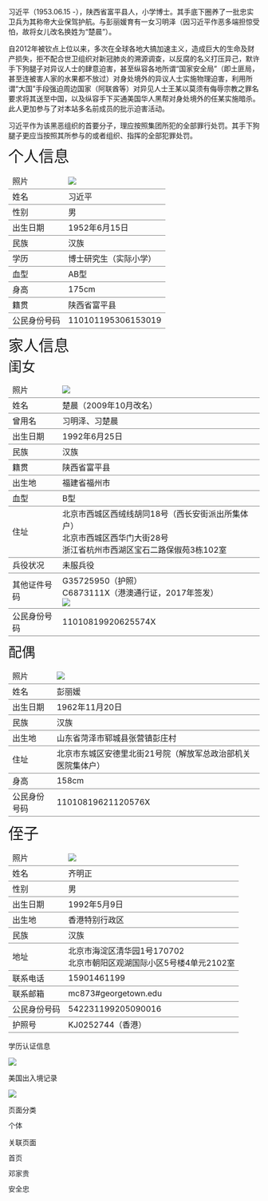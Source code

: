 <p>
    习近平（1953.06.15 -），陕西省富平县人，小学博士。其手底下圈养了一批忠实卫兵为其称帝大业保驾护航。与彭丽媛育有一女习明泽（因习近平作恶多端担惊受怕，故将女儿改名换姓为“楚晨”）。
</p>
<p>
    自2012年被钦点上位以来，多次在全球各地大搞加速主义，造成巨大的生命及财产损失，拒不配合世卫组织对新冠肺炎的溯源调查，以反腐的名义打压异己，默许手下狗腿子对异议人士的肆意迫害，甚至纵容各地所谓“国家安全局”（即土匪局，甚至连被害人家的水果都不放过）对身处境外的异议人士实施物理迫害，利用所谓“大国”手段强迫周边国家（阿联酋等）对异见人士王某以莫须有侮辱宗教之罪名要求将其送至中国，以及纵容手下买通美国华人黑帮对身处境外的任某实施暗杀。此人更加参与了对本站多名前成员的批示迫害活动。
</p>
<p>
    习近平作为该黑恶组织的首要分子，理应按照集团所犯的全部罪行处罚。其手下狗腿子更应当按照其所参与的或者组织、指挥的全部犯罪处罚。
</p>
<h2 style="font-size: 30.416px; font-weight: 500; box-sizing: border-box; line-height: 1.2; margin-block: 0px 8px; margin-bottom: 8px; margin-top: 0px;">
    个人信息
</h2>
<table>
    <tbody style="border-color: rgb(128, 128, 128); border-style: solid; border-width: 0px; box-sizing: border-box;">
        <tr style="border-color: rgb(128, 128, 128); border-style: solid; border-width: 0px 0px 1px; box-shadow: rgba(0, 0, 0, 0) 0px 0px 0px 9999px inset; box-sizing: border-box; padding: 8px; vertical-align: middle;" class="firstRow">
            <td style="border-color: rgb(128, 128, 128); border-width: 0px; box-sizing: border-box; vertical-align: middle;">
                照片
            </td>
            <td style="border-color: rgb(128, 128, 128); border-width: 0px; box-sizing: border-box; vertical-align: middle;">
                <img src="https://dfmj96wlbyjmqz.archive.md/jvaRO/1e867ffc81411fa4dc9da4fb81872b78f9f4451f.jpg"/>
            </td>
        </tr>
        <tr style="border-color: rgb(128, 128, 128); border-style: solid; border-width: 0px 0px 1px; box-shadow: rgba(0, 0, 0, 0) 0px 0px 0px 9999px inset; box-sizing: border-box; padding: 8px; vertical-align: middle;">
            <td style="border-color: rgb(128, 128, 128); border-width: 0px; box-sizing: border-box; vertical-align: middle;">
                姓名
            </td>
            <td style="border-color: rgb(128, 128, 128); border-width: 0px; box-sizing: border-box; vertical-align: middle;">
                习近平
            </td>
        </tr>
        <tr style="border-color: rgb(128, 128, 128); border-style: solid; border-width: 0px 0px 1px; box-shadow: rgba(0, 0, 0, 0) 0px 0px 0px 9999px inset; box-sizing: border-box; padding: 8px; vertical-align: middle;">
            <td style="border-color: rgb(128, 128, 128); border-width: 0px; box-sizing: border-box; vertical-align: middle;">
                性别
            </td>
            <td style="border-color: rgb(128, 128, 128); border-width: 0px; box-sizing: border-box; vertical-align: middle;">
                男
            </td>
        </tr>
        <tr style="border-color: rgb(128, 128, 128); border-style: solid; border-width: 0px 0px 1px; box-shadow: rgba(0, 0, 0, 0) 0px 0px 0px 9999px inset; box-sizing: border-box; padding: 8px; vertical-align: middle;">
            <td style="border-color: rgb(128, 128, 128); border-width: 0px; box-sizing: border-box; vertical-align: middle;">
                出生日期
            </td>
            <td style="border-color: rgb(128, 128, 128); border-width: 0px; box-sizing: border-box; vertical-align: middle;">
                1952年6月15日
            </td>
        </tr>
        <tr style="border-color: rgb(128, 128, 128); border-style: solid; border-width: 0px 0px 1px; box-shadow: rgba(0, 0, 0, 0) 0px 0px 0px 9999px inset; box-sizing: border-box; padding: 8px; vertical-align: middle;">
            <td style="border-color: rgb(128, 128, 128); border-width: 0px; box-sizing: border-box; vertical-align: middle;">
                民族
            </td>
            <td style="border-color: rgb(128, 128, 128); border-width: 0px; box-sizing: border-box; vertical-align: middle;">
                汉族
            </td>
        </tr>
        <tr style="border-color: rgb(128, 128, 128); border-style: solid; border-width: 0px 0px 1px; box-shadow: rgba(0, 0, 0, 0) 0px 0px 0px 9999px inset; box-sizing: border-box; padding: 8px; vertical-align: middle;">
            <td style="border-color: rgb(128, 128, 128); border-width: 0px; box-sizing: border-box; vertical-align: middle;">
                学历
            </td>
            <td style="border-color: rgb(128, 128, 128); border-width: 0px; box-sizing: border-box; vertical-align: middle;">
                博士研究生（实际小学）
            </td>
        </tr>
        <tr style="border-color: rgb(128, 128, 128); border-style: solid; border-width: 0px 0px 1px; box-shadow: rgba(0, 0, 0, 0) 0px 0px 0px 9999px inset; box-sizing: border-box; padding: 8px; vertical-align: middle;">
            <td style="border-color: rgb(128, 128, 128); border-width: 0px; box-sizing: border-box; vertical-align: middle;">
                血型
            </td>
            <td style="border-color: rgb(128, 128, 128); border-width: 0px; box-sizing: border-box; vertical-align: middle;">
                AB型
            </td>
        </tr>
        <tr style="border-color: rgb(128, 128, 128); border-style: solid; border-width: 0px 0px 1px; box-shadow: rgba(0, 0, 0, 0) 0px 0px 0px 9999px inset; box-sizing: border-box; padding: 8px; vertical-align: middle;">
            <td style="border-color: rgb(128, 128, 128); border-width: 0px; box-sizing: border-box; vertical-align: middle;">
                身高
            </td>
            <td style="border-color: rgb(128, 128, 128); border-width: 0px; box-sizing: border-box; vertical-align: middle;">
                175cm
            </td>
        </tr>
        <tr style="border-color: rgb(128, 128, 128); border-style: solid; border-width: 0px 0px 1px; box-shadow: rgba(0, 0, 0, 0) 0px 0px 0px 9999px inset; box-sizing: border-box; padding: 8px; vertical-align: middle;">
            <td style="border-color: rgb(128, 128, 128); border-width: 0px; box-sizing: border-box; vertical-align: middle;">
                籍贯
            </td>
            <td style="border-color: rgb(128, 128, 128); border-width: 0px; box-sizing: border-box; vertical-align: middle;">
                陕西省富平县
            </td>
        </tr>
        <tr style="border-color: rgb(128, 128, 128); border-style: solid; border-width: 0px 0px 1px; box-shadow: rgba(0, 0, 0, 0) 0px 0px 0px 9999px inset; box-sizing: border-box; padding: 8px; vertical-align: middle;">
            <td style="border-color: rgb(128, 128, 128); border-width: 0px; box-sizing: border-box; vertical-align: middle;">
                公民身份号码
            </td>
            <td style="border-color: rgb(128, 128, 128); border-width: 0px; box-sizing: border-box; vertical-align: middle;">
                110101195306153019
            </td>
        </tr>
    </tbody>
</table>
<h2 style="font-size: 30.416px; font-weight: 500; box-sizing: border-box; line-height: 1.2; margin-block: 0px 8px; margin-bottom: 8px; margin-top: 0px;">
    家人信息
</h2>
<h3 style="font-size: 26.944px; font-weight: 500; box-sizing: border-box; line-height: 1.2; margin-block: 0px 8px; margin-bottom: 8px; margin-top: 0px;">
    闺女
</h3>
<table>
    <tbody style="border-color: rgb(128, 128, 128); border-style: solid; border-width: 0px; box-sizing: border-box;">
        <tr style="border-color: rgb(128, 128, 128); border-style: solid; border-width: 0px 0px 1px; box-shadow: rgba(0, 0, 0, 0) 0px 0px 0px 9999px inset; box-sizing: border-box; padding: 8px; vertical-align: middle;" class="firstRow">
            <td style="border-color: rgb(128, 128, 128); border-width: 0px; box-sizing: border-box; vertical-align: middle;">
                照片
            </td>
            <td style="border-color: rgb(128, 128, 128); border-width: 0px; box-sizing: border-box; vertical-align: middle;">
                <img src="https://dfmj96wlbyjmqz.archive.md/jvaRO/68dab4d87b56c64e4e56f71904c49fc8bd4f9216.png"/>
            </td>
        </tr>
        <tr style="border-color: rgb(128, 128, 128); border-style: solid; border-width: 0px 0px 1px; box-shadow: rgba(0, 0, 0, 0) 0px 0px 0px 9999px inset; box-sizing: border-box; padding: 8px; vertical-align: middle;">
            <td style="border-color: rgb(128, 128, 128); border-width: 0px; box-sizing: border-box; vertical-align: middle;">
                姓名
            </td>
            <td style="border-color: rgb(128, 128, 128); border-width: 0px; box-sizing: border-box; vertical-align: middle;">
                楚晨（2009年10月改名）
            </td>
        </tr>
        <tr style="border-color: rgb(128, 128, 128); border-style: solid; border-width: 0px 0px 1px; box-shadow: rgba(0, 0, 0, 0) 0px 0px 0px 9999px inset; box-sizing: border-box; padding: 8px; vertical-align: middle;">
            <td style="border-color: rgb(128, 128, 128); border-width: 0px; box-sizing: border-box; vertical-align: middle;">
                曾用名
            </td>
            <td style="border-color: rgb(128, 128, 128); border-width: 0px; box-sizing: border-box; vertical-align: middle;">
                习明泽、习楚晨
            </td>
        </tr>
        <tr style="border-color: rgb(128, 128, 128); border-style: solid; border-width: 0px 0px 1px; box-shadow: rgba(0, 0, 0, 0) 0px 0px 0px 9999px inset; box-sizing: border-box; padding: 8px; vertical-align: middle;">
            <td style="border-color: rgb(128, 128, 128); border-width: 0px; box-sizing: border-box; vertical-align: middle;">
                出生日期
            </td>
            <td style="border-color: rgb(128, 128, 128); border-width: 0px; box-sizing: border-box; vertical-align: middle;">
                1992年6月25日
            </td>
        </tr>
        <tr style="border-color: rgb(128, 128, 128); border-style: solid; border-width: 0px 0px 1px; box-shadow: rgba(0, 0, 0, 0) 0px 0px 0px 9999px inset; box-sizing: border-box; padding: 8px; vertical-align: middle;">
            <td style="border-color: rgb(128, 128, 128); border-width: 0px; box-sizing: border-box; vertical-align: middle;">
                民族
            </td>
            <td style="border-color: rgb(128, 128, 128); border-width: 0px; box-sizing: border-box; vertical-align: middle;">
                汉族
            </td>
        </tr>
        <tr style="border-color: rgb(128, 128, 128); border-style: solid; border-width: 0px 0px 1px; box-shadow: rgba(0, 0, 0, 0) 0px 0px 0px 9999px inset; box-sizing: border-box; padding: 8px; vertical-align: middle;">
            <td style="border-color: rgb(128, 128, 128); border-width: 0px; box-sizing: border-box; vertical-align: middle;">
                籍贯
            </td>
            <td style="border-color: rgb(128, 128, 128); border-width: 0px; box-sizing: border-box; vertical-align: middle;">
                陕西省富平县
            </td>
        </tr>
        <tr style="border-color: rgb(128, 128, 128); border-style: solid; border-width: 0px 0px 1px; box-shadow: rgba(0, 0, 0, 0) 0px 0px 0px 9999px inset; box-sizing: border-box; padding: 8px; vertical-align: middle;">
            <td style="border-color: rgb(128, 128, 128); border-width: 0px; box-sizing: border-box; vertical-align: middle;">
                出生地
            </td>
            <td style="border-color: rgb(128, 128, 128); border-width: 0px; box-sizing: border-box; vertical-align: middle;">
                福建省福州市
            </td>
        </tr>
        <tr style="border-color: rgb(128, 128, 128); border-style: solid; border-width: 0px 0px 1px; box-shadow: rgba(0, 0, 0, 0) 0px 0px 0px 9999px inset; box-sizing: border-box; padding: 8px; vertical-align: middle;">
            <td style="border-color: rgb(128, 128, 128); border-width: 0px; box-sizing: border-box; vertical-align: middle;">
                血型
            </td>
            <td style="border-color: rgb(128, 128, 128); border-width: 0px; box-sizing: border-box; vertical-align: middle;">
                B型
            </td>
        </tr>
        <tr style="border-color: rgb(128, 128, 128); border-style: solid; border-width: 0px 0px 1px; box-shadow: rgba(0, 0, 0, 0) 0px 0px 0px 9999px inset; box-sizing: border-box; padding: 8px; vertical-align: middle;">
            <td style="border-color: rgb(128, 128, 128); border-width: 0px; box-sizing: border-box; vertical-align: middle;">
                住址
            </td>
            <td style="border-color: rgb(128, 128, 128); border-width: 0px; box-sizing: border-box; vertical-align: middle;">
                北京市西城区西绒线胡同18号（西长安街派出所集体户）&nbsp;&nbsp;&nbsp;&nbsp;<br/>北京市西城区西华门大街28号&nbsp;&nbsp;&nbsp;&nbsp;<br/>浙江省杭州市西湖区宝石二路保俶苑3栋102室
            </td>
        </tr>
        <tr style="border-color: rgb(128, 128, 128); border-style: solid; border-width: 0px 0px 1px; box-shadow: rgba(0, 0, 0, 0) 0px 0px 0px 9999px inset; box-sizing: border-box; padding: 8px; vertical-align: middle;">
            <td style="border-color: rgb(128, 128, 128); border-width: 0px; box-sizing: border-box; vertical-align: middle;">
                兵役状况
            </td>
            <td style="border-color: rgb(128, 128, 128); border-width: 0px; box-sizing: border-box; vertical-align: middle;">
                未服兵役
            </td>
        </tr>
        <tr style="border-color: rgb(128, 128, 128); border-style: solid; border-width: 0px 0px 1px; box-shadow: rgba(0, 0, 0, 0) 0px 0px 0px 9999px inset; box-sizing: border-box; padding: 8px; vertical-align: middle;">
            <td style="border-color: rgb(128, 128, 128); border-width: 0px; box-sizing: border-box; vertical-align: middle;">
                其他证件号码
            </td>
            <td style="border-color: rgb(128, 128, 128); border-width: 0px; box-sizing: border-box; vertical-align: middle;">
                G35725950（护照）&nbsp;&nbsp;&nbsp;&nbsp;<br/>C6873111X（港澳通行证，2017年签发）&nbsp;&nbsp;&nbsp;&nbsp;<br/><img src="https://dfmj96wlbyjmqz.archive.md/jvaRO/371685575ad498a270c8a1937b0a5c23ce4d93e1.png"/>
            </td>
        </tr>
        <tr style="border-color: rgb(128, 128, 128); border-style: solid; border-width: 0px 0px 1px; box-shadow: rgba(0, 0, 0, 0) 0px 0px 0px 9999px inset; box-sizing: border-box; padding: 8px; vertical-align: middle;">
            <td style="border-color: rgb(128, 128, 128); border-width: 0px; box-sizing: border-box; vertical-align: middle;">
                公民身份号码
            </td>
            <td style="border-color: rgb(128, 128, 128); border-width: 0px; box-sizing: border-box; vertical-align: middle;">
                11010819920625574X
            </td>
        </tr>
    </tbody>
</table>
<h3 style="font-size: 26.944px; font-weight: 500; box-sizing: border-box; line-height: 1.2; margin-block: 0px 8px; margin-bottom: 8px; margin-top: 0px;">
    配偶
</h3>
<table>
    <tbody style="border-color: rgb(128, 128, 128); border-style: solid; border-width: 0px; box-sizing: border-box;">
        <tr style="border-color: rgb(128, 128, 128); border-style: solid; border-width: 0px 0px 1px; box-shadow: rgba(0, 0, 0, 0) 0px 0px 0px 9999px inset; box-sizing: border-box; padding: 8px; vertical-align: middle;" class="firstRow">
            <td style="border-color: rgb(128, 128, 128); border-width: 0px; box-sizing: border-box; vertical-align: middle;">
                照片
            </td>
            <td style="border-color: rgb(128, 128, 128); border-width: 0px; box-sizing: border-box; vertical-align: middle;">
                <img src="https://dfmj96wlbyjmqz.archive.md/jvaRO/c059416b33730b710e8c68bf83a216383e5658b4.jpg"/>
            </td>
        </tr>
        <tr style="border-color: rgb(128, 128, 128); border-style: solid; border-width: 0px 0px 1px; box-shadow: rgba(0, 0, 0, 0) 0px 0px 0px 9999px inset; box-sizing: border-box; padding: 8px; vertical-align: middle;">
            <td style="border-color: rgb(128, 128, 128); border-width: 0px; box-sizing: border-box; vertical-align: middle;">
                姓名
            </td>
            <td style="border-color: rgb(128, 128, 128); border-width: 0px; box-sizing: border-box; vertical-align: middle;">
                彭丽媛
            </td>
        </tr>
        <tr style="border-color: rgb(128, 128, 128); border-style: solid; border-width: 0px 0px 1px; box-shadow: rgba(0, 0, 0, 0) 0px 0px 0px 9999px inset; box-sizing: border-box; padding: 8px; vertical-align: middle;">
            <td style="border-color: rgb(128, 128, 128); border-width: 0px; box-sizing: border-box; vertical-align: middle;">
                出生日期
            </td>
            <td style="border-color: rgb(128, 128, 128); border-width: 0px; box-sizing: border-box; vertical-align: middle;">
                1962年11月20日
            </td>
        </tr>
        <tr style="border-color: rgb(128, 128, 128); border-style: solid; border-width: 0px 0px 1px; box-shadow: rgba(0, 0, 0, 0) 0px 0px 0px 9999px inset; box-sizing: border-box; padding: 8px; vertical-align: middle;">
            <td style="border-color: rgb(128, 128, 128); border-width: 0px; box-sizing: border-box; vertical-align: middle;">
                民族
            </td>
            <td style="border-color: rgb(128, 128, 128); border-width: 0px; box-sizing: border-box; vertical-align: middle;">
                汉族
            </td>
        </tr>
        <tr style="border-color: rgb(128, 128, 128); border-style: solid; border-width: 0px 0px 1px; box-shadow: rgba(0, 0, 0, 0) 0px 0px 0px 9999px inset; box-sizing: border-box; padding: 8px; vertical-align: middle;">
            <td style="border-color: rgb(128, 128, 128); border-width: 0px; box-sizing: border-box; vertical-align: middle;">
                出生地
            </td>
            <td style="border-color: rgb(128, 128, 128); border-width: 0px; box-sizing: border-box; vertical-align: middle;">
                山东省菏泽市郓城县张营镇彭庄村
            </td>
        </tr>
        <tr style="border-color: rgb(128, 128, 128); border-style: solid; border-width: 0px 0px 1px; box-shadow: rgba(0, 0, 0, 0) 0px 0px 0px 9999px inset; box-sizing: border-box; padding: 8px; vertical-align: middle;">
            <td style="border-color: rgb(128, 128, 128); border-width: 0px; box-sizing: border-box; vertical-align: middle;">
                住址
            </td>
            <td style="border-color: rgb(128, 128, 128); border-width: 0px; box-sizing: border-box; vertical-align: middle;">
                北京市东城区安德里北街21号院（解放军总政治部机关医院集体户）
            </td>
        </tr>
        <tr style="border-color: rgb(128, 128, 128); border-style: solid; border-width: 0px 0px 1px; box-shadow: rgba(0, 0, 0, 0) 0px 0px 0px 9999px inset; box-sizing: border-box; padding: 8px; vertical-align: middle;">
            <td style="border-color: rgb(128, 128, 128); border-width: 0px; box-sizing: border-box; vertical-align: middle;">
                身高
            </td>
            <td style="border-color: rgb(128, 128, 128); border-width: 0px; box-sizing: border-box; vertical-align: middle;">
                158cm
            </td>
        </tr>
        <tr style="border-color: rgb(128, 128, 128); border-style: solid; border-width: 0px 0px 1px; box-shadow: rgba(0, 0, 0, 0) 0px 0px 0px 9999px inset; box-sizing: border-box; padding: 8px; vertical-align: middle;">
            <td style="border-color: rgb(128, 128, 128); border-width: 0px; box-sizing: border-box; vertical-align: middle;">
                公民身份号码
            </td>
            <td style="border-color: rgb(128, 128, 128); border-width: 0px; box-sizing: border-box; vertical-align: middle;">
                11010819621120576X
            </td>
        </tr>
    </tbody>
</table>
<h2 style="font-size: 30.416px; font-weight: 500; box-sizing: border-box; line-height: 1.2; margin-block: 0px 8px; margin-bottom: 8px; margin-top: 0px;">
    侄子
</h2>
<table>
    <tbody style="border-color: rgb(128, 128, 128); border-style: solid; border-width: 0px; box-sizing: border-box;">
        <tr style="border-color: rgb(128, 128, 128); border-style: solid; border-width: 0px 0px 1px; box-shadow: rgba(0, 0, 0, 0) 0px 0px 0px 9999px inset; box-sizing: border-box; padding: 8px; vertical-align: middle;" class="firstRow">
            <td style="border-color: rgb(128, 128, 128); border-width: 0px; box-sizing: border-box; vertical-align: middle;">
                照片
            </td>
            <td style="border-color: rgb(128, 128, 128); border-width: 0px; box-sizing: border-box; vertical-align: middle;">
                <img src="https://dfmj96wlbyjmqz.archive.md/jvaRO/e9e6c1baeda467180b32ef02682d62f297f59c72.png"/>
            </td>
        </tr>
        <tr style="border-color: rgb(128, 128, 128); border-style: solid; border-width: 0px 0px 1px; box-shadow: rgba(0, 0, 0, 0) 0px 0px 0px 9999px inset; box-sizing: border-box; padding: 8px; vertical-align: middle;">
            <td style="border-color: rgb(128, 128, 128); border-width: 0px; box-sizing: border-box; vertical-align: middle;">
                姓名
            </td>
            <td style="border-color: rgb(128, 128, 128); border-width: 0px; box-sizing: border-box; vertical-align: middle;">
                齐明正
            </td>
        </tr>
        <tr style="border-color: rgb(128, 128, 128); border-style: solid; border-width: 0px 0px 1px; box-shadow: rgba(0, 0, 0, 0) 0px 0px 0px 9999px inset; box-sizing: border-box; padding: 8px; vertical-align: middle;">
            <td style="border-color: rgb(128, 128, 128); border-width: 0px; box-sizing: border-box; vertical-align: middle;">
                性别
            </td>
            <td style="border-color: rgb(128, 128, 128); border-width: 0px; box-sizing: border-box; vertical-align: middle;">
                男
            </td>
        </tr>
        <tr style="border-color: rgb(128, 128, 128); border-style: solid; border-width: 0px 0px 1px; box-shadow: rgba(0, 0, 0, 0) 0px 0px 0px 9999px inset; box-sizing: border-box; padding: 8px; vertical-align: middle;">
            <td style="border-color: rgb(128, 128, 128); border-width: 0px; box-sizing: border-box; vertical-align: middle;">
                出生日期
            </td>
            <td style="border-color: rgb(128, 128, 128); border-width: 0px; box-sizing: border-box; vertical-align: middle;">
                <span style="box-sizing: border-box;">1992年5月9日</span>
            </td>
        </tr>
        <tr style="border-color: rgb(128, 128, 128); border-style: solid; border-width: 0px 0px 1px; box-shadow: rgba(0, 0, 0, 0) 0px 0px 0px 9999px inset; box-sizing: border-box; padding: 8px; vertical-align: middle;">
            <td style="border-color: rgb(128, 128, 128); border-width: 0px; box-sizing: border-box; vertical-align: middle;">
                出生地
            </td>
            <td style="border-color: rgb(128, 128, 128); border-width: 0px; box-sizing: border-box; vertical-align: middle;">
                香港特别行政区
            </td>
        </tr>
        <tr style="border-color: rgb(128, 128, 128); border-style: solid; border-width: 0px 0px 1px; box-shadow: rgba(0, 0, 0, 0) 0px 0px 0px 9999px inset; box-sizing: border-box; padding: 8px; vertical-align: middle;">
            <td style="border-color: rgb(128, 128, 128); border-width: 0px; box-sizing: border-box; vertical-align: middle;">
                民族
            </td>
            <td style="border-color: rgb(128, 128, 128); border-width: 0px; box-sizing: border-box; vertical-align: middle;">
                汉族
            </td>
        </tr>
        <tr style="border-color: rgb(128, 128, 128); border-style: solid; border-width: 0px 0px 1px; box-shadow: rgba(0, 0, 0, 0) 0px 0px 0px 9999px inset; box-sizing: border-box; padding: 8px; vertical-align: middle;">
            <td style="border-color: rgb(128, 128, 128); border-width: 0px; box-sizing: border-box; vertical-align: middle;">
                地址
            </td>
            <td style="border-color: rgb(128, 128, 128); border-width: 0px; box-sizing: border-box; vertical-align: middle;">
                北京市海淀区清华园1号170702<br/>北京市朝阳区观湖国际小区5号楼4单元2102室
            </td>
        </tr>
        <tr style="border-color: rgb(128, 128, 128); border-style: solid; border-width: 0px 0px 1px; box-shadow: rgba(0, 0, 0, 0) 0px 0px 0px 9999px inset; box-sizing: border-box; padding: 8px; vertical-align: middle;">
            <td style="border-color: rgb(128, 128, 128); border-width: 0px; box-sizing: border-box; vertical-align: middle;">
                联系电话
            </td>
            <td style="border-color: rgb(128, 128, 128); border-width: 0px; box-sizing: border-box; vertical-align: middle;">
                15901461199
            </td>
        </tr>
        <tr style="border-color: rgb(128, 128, 128); border-style: solid; border-width: 0px 0px 1px; box-shadow: rgba(0, 0, 0, 0) 0px 0px 0px 9999px inset; box-sizing: border-box; padding: 8px; vertical-align: middle;">
            <td style="border-color: rgb(128, 128, 128); border-width: 0px; box-sizing: border-box; vertical-align: middle;">
                联系邮箱
            </td>
            <td style="border-color: rgb(128, 128, 128); border-width: 0px; box-sizing: border-box; vertical-align: middle;">
                mc873#georgetown.edu
            </td>
        </tr>
        <tr style="border-color: rgb(128, 128, 128); border-style: solid; border-width: 0px 0px 1px; box-shadow: rgba(0, 0, 0, 0) 0px 0px 0px 9999px inset; box-sizing: border-box; padding: 8px; vertical-align: middle;">
            <td style="border-color: rgb(128, 128, 128); border-width: 0px; box-sizing: border-box; vertical-align: middle;">
                公民身份号码
            </td>
            <td style="border-color: rgb(128, 128, 128); border-width: 0px; box-sizing: border-box; vertical-align: middle;">
                542231199205090016
            </td>
        </tr>
        <tr style="border-color: rgb(128, 128, 128); border-style: solid; border-width: 0px 0px 1px; box-shadow: rgba(0, 0, 0, 0) 0px 0px 0px 9999px inset; box-sizing: border-box; padding: 8px; vertical-align: middle;">
            <td style="border-color: rgb(128, 128, 128); border-width: 0px; box-sizing: border-box; vertical-align: middle;">
                护照号
            </td>
            <td style="border-color: rgb(128, 128, 128); border-width: 0px; box-sizing: border-box; vertical-align: middle;">
                KJ0252744（香港）
            </td>
        </tr>
    </tbody>
</table>
<p>
    学历认证信息
</p>
<p>
    <img src="https://dfmj96wlbyjmqz.archive.md/jvaRO/74fb3b798d8e3b95fcc879e69057359c6510c721.jpg"/>
</p>
<p>
    美国出入境记录
</p>
<p>
    <img src="https://dfmj96wlbyjmqz.archive.md/jvaRO/ca1fb09e8aa590cafd9b110b8db3c16c80471ffe.jpg"/>
</p>
<p>
    页面分类
</p>
<p>
    <a href="https://archive.md/o/jvaRO/https://www.zhina.wiki/f/pages.html?category=a420a7b8-cf9c-4f3a-8d02-81302aad6b83" target="_blank" style="color: rgb(33, 37, 41); box-sizing: border-box; cursor: pointer; line-height: 1.2; margin-bottom: 8px; margin-top: 0px; text-decoration-line: none; text-decoration-style: solid; text-decoration-color: rgb(33, 37, 41);">个体</a>
</p>
<p>
    关联页面
</p>
<p>
    <a href="https://archive.md/o/jvaRO/https://www.zhina.wiki/p/index.html" target="_blank" style="color: rgb(33, 37, 41); box-sizing: border-box; cursor: pointer; line-height: 1.2; margin-bottom: 8px; margin-top: 0px; text-decoration-line: none; text-decoration-style: solid; text-decoration-color: rgb(33, 37, 41);">首页</a>
</p>
<p>
    <a href="https://archive.md/o/jvaRO/https://www.zhina.wiki/p/%E9%82%93%E5%AE%B6%E8%B4%B5" target="_blank" style="color: rgb(33, 37, 41); box-sizing: border-box; cursor: pointer; line-height: 1.2; margin-bottom: 8px; margin-top: 0px; text-decoration-line: none; text-decoration-style: solid; text-decoration-color: rgb(33, 37, 41);">邓家贵</a>
</p>
<p>
    <a href="https://archive.md/o/jvaRO/https://www.zhina.wiki/p/%E5%AE%89%E5%85%A8%E5%BF%A0" target="_blank" style="color: rgb(33, 37, 41); box-sizing: border-box; cursor: pointer; line-height: 1.2; margin-bottom: 8px; margin-top: 0px; text-decoration-line: none; text-decoration-style: solid; text-decoration-color: rgb(33, 37, 41);">安全忠</a>
</p>
<p>
    <br/>
</p>
